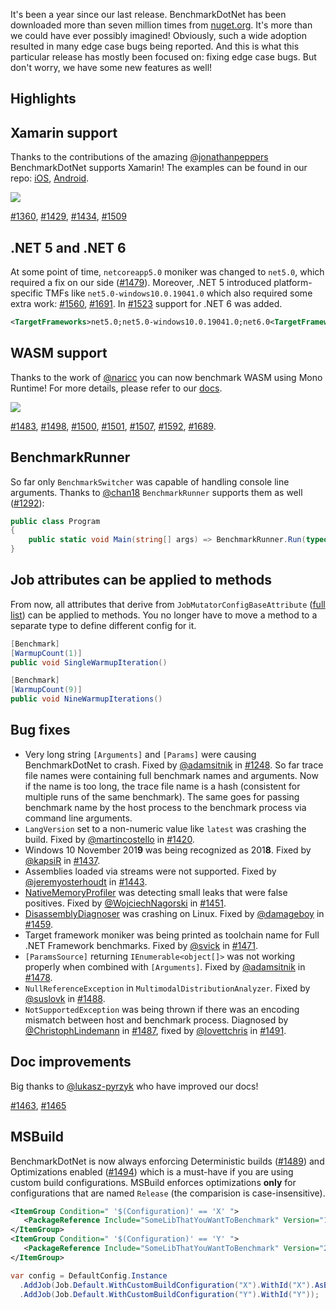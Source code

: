 It's been a year since our last release. BenchmarkDotNet has been downloaded more than seven million times from [nuget.org](https://www.nuget.org/packages/BenchmarkDotNet/). It's more than we could have ever possibly imagined! Obviously, such a wide adoption resulted in many edge case bugs being reported. And this is what this particular release has mostly been focused on: fixing edge case bugs. But don't worry, we have some new features as well!

## Highlights

## Xamarin support

Thanks to the contributions of the amazing [@jonathanpeppers](https://github.com/jonathanpeppers) BenchmarkDotNet supports Xamarin! The examples can be found in our repo: [iOS](https://github.com/dotnet/BenchmarkDotNet/tree/master/samples/BenchmarkDotNet.Samples.iOS), [Android](https://github.com/dotnet/BenchmarkDotNet/tree/master/samples/BenchmarkDotNet.Samples.Android).

![](https://user-images.githubusercontent.com/840039/73184210-b105fb80-40e1-11ea-9efb-d29fe4d08c79.png#mid)

[#1360](https://github.com/dotnet/BenchmarkDotNet/pull/1360), [#1429](https://github.com/dotnet/BenchmarkDotNet/pull/1429), [#1434](https://github.com/dotnet/BenchmarkDotNet/pull/1434), [#1509](https://github.com/dotnet/BenchmarkDotNet/pull/1509)

## .NET 5 and .NET 6

At some point of time, `netcoreapp5.0` moniker was changed to `net5.0`, which required a fix on our side ([#1479](https://github.com/dotnet/BenchmarkDotNet/pull/1479)). Moreover, .NET 5 introduced platform-specific TMFs like `net5.0-windows10.0.19041.0` which also required some extra work: [#1560](https://github.com/dotnet/BenchmarkDotNet/pull/1560), [#1691](https://github.com/dotnet/BenchmarkDotNet/pull/1691).
 In [#1523](https://github.com/dotnet/BenchmarkDotNet/pull/1523) support for .NET 6 was added.

```xml
<TargetFrameworks>net5.0;net5.0-windows10.0.19041.0;net6.0<TargetFrameworks>
```

## WASM support

Thanks to the work of [@naricc](https://github.com/naricc) you can now benchmark WASM using Mono Runtime! For more details, please refer to our [docs](https://benchmarkdotnet.org/articles/configs/toolchains.html#Wasm).

![](https://user-images.githubusercontent.com/6011991/87671577-dd860080-c771-11ea-922f-e26a32a3f831.png#mid)

[#1483](https://github.com/dotnet/BenchmarkDotNet/pull/1483), [#1498](https://github.com/dotnet/BenchmarkDotNet/pull/1498), [#1500](https://github.com/dotnet/BenchmarkDotNet/pull/1500), [#1501](https://github.com/dotnet/BenchmarkDotNet/pull/1501), [#1507](https://github.com/dotnet/BenchmarkDotNet/pull/1507), [#1592](https://github.com/dotnet/BenchmarkDotNet/pull/1592), [#1689](https://github.com/dotnet/BenchmarkDotNet/pull/1689).

## BenchmarkRunner 

So far only `BenchmarkSwitcher` was capable of handling console line arguments. Thanks to [@chan18](https://github.com/chan18) `BenchmarkRunner` supports them as well ([#1292](https://github.com/dotnet/BenchmarkDotNet/pull/1292)):

```cs
public class Program
{
    public static void Main(string[] args) => BenchmarkRunner.Run(typeof(Program).Assembly, args: args); 
}
```

## Job attributes can be applied to methods

From now, all attributes that derive from `JobMutatorConfigBaseAttribute` ([full list](https://benchmarkdotnet.org/api/BenchmarkDotNet.Attributes.JobMutatorConfigBaseAttribute.html#BenchmarkDotNet_Attributes_JobMutatorConfigBaseAttribute)) can be applied to methods. You no longer have to move a method to a separate type to define different config for it.

```cs
[Benchmark]
[WarmupCount(1)]
public void SingleWarmupIteration()

[Benchmark]
[WarmupCount(9)]
public void NineWarmupIterations()
```

## Bug fixes

 * Very long string `[Arguments]` and `[Params]` were causing BenchmarkDotNet to crash. Fixed by [@adamsitnik](https://github.com/adamsitnik) in [#1248](https://github.com/dotnet/BenchmarkDotNet/pull/1248). So far trace file names were containing full benchmark names and arguments. Now if the name is too long, the trace file name is a hash (consistent for multiple runs of the same benchmark). The same goes for passing benchmark name by the host process to the benchmark process via command line arguments.
* `LangVersion` set to a non-numeric value like `latest` was crashing the build. Fixed by [@martincostello](https://github.com/martincostello) in [#1420](https://github.com/dotnet/BenchmarkDotNet/pull/1420).
* Windows 10 November 201**9** was being recognized as 201**8**. Fixed by [@kapsiR](https://github.com/kapsiR) in [#1437](https://github.com/dotnet/BenchmarkDotNet/pull/1437).
* Assemblies loaded via streams were not supported. Fixed by [@jeremyosterhoudt](https://github.com/jeremyosterhoudt) in [#1443](https://github.com/dotnet/BenchmarkDotNet/pull/1443).
* [NativeMemoryProfiler](https://wojciechnagorski.com/2019/08/analyzing-native-memory-allocation-with-benchmarkdotnet/) was detecting small leaks that were false positives. Fixed by [@WojciechNagorski](https://github.com/WojciechNagorski) in [#1451](https://github.com/dotnet/BenchmarkDotNet/pull/1451).
* [DisassemblyDiagnoser](https://adamsitnik.com/Disassembly-Diagnoser/) was crashing on Linux. Fixed by [@damageboy](https://github.com/damageboy) in [#1459](https://github.com/dotnet/BenchmarkDotNet/pull/1459).
* Target framework moniker was being printed as toolchain name for Full .NET Framework benchmarks. Fixed by [@svick](https://github.com/svick) in [#1471](https://github.com/dotnet/BenchmarkDotNet/pull/1471).
* `[ParamsSource]` returning `IEnumerable<object[]>` was not working properly when combined with `[Arguments]`. Fixed by [@adamsitnik](https://github.com/adamsitnik) in [#1478](https://github.com/dotnet/BenchmarkDotNet/pull/1478). 
* `NullReferenceException` in `MultimodalDistributionAnalyzer`. Fixed by [@suslovk](https://github.com/suslovk) in [#1488](https://github.com/dotnet/BenchmarkDotNet/pull/1488).
* `NotSupportedException` was being thrown if there was an encoding mismatch between host and benchmark process. Diagnosed by [@ChristophLindemann](https://github.com/ChristophLindemann) in [#1487](https://github.com/dotnet/BenchmarkDotNet/issues/1487), fixed by [@lovettchris](https://github.com/lovettchris) in [#1491](https://github.com/dotnet/BenchmarkDotNet/pull/1491).

## Doc improvements

Big thanks to [@lukasz-pyrzyk](https://github.com/lukasz-pyrzyk) who have improved our docs!

[#1463](https://github.com/dotnet/BenchmarkDotNet/pull/1463), [#1465](https://github.com/dotnet/BenchmarkDotNet/pull/1465)

## MSBuild

BenchmarkDotNet is now always enforcing Deterministic builds ([#1489](https://github.com/dotnet/BenchmarkDotNet/pull/1489)) and Optimizations enabled ([#1494](https://github.com/dotnet/BenchmarkDotNet/pull/1494)) which is a must-have if you are using custom build configurations. MSBuild enforces optimizations **only** for configurations that are named `Release` (the comparision is case-insensitive).

```xml
<ItemGroup Condition=" '$(Configuration)' == 'X' ">
   <PackageReference Include="SomeLibThatYouWantToBenchmark" Version="1.0.0" />
</ItemGroup>
<ItemGroup Condition=" '$(Configuration)' == 'Y' ">
   <PackageReference Include="SomeLibThatYouWantToBenchmark" Version="2.0.0" />
</ItemGroup>
```

```cs
var config = DefaultConfig.Instance
  .AddJob(Job.Default.WithCustomBuildConfiguration("X").WithId("X").AsBaseline())
  .AddJob(Job.Default.WithCustomBuildConfiguration("Y").WithId("Y"));
```
